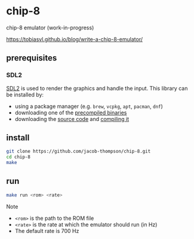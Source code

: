 # chip-8

chip-8 emulator (work-in-progress)

https://tobiasvl.github.io/blog/write-a-chip-8-emulator/

## prerequisites

### SDL2

[SDL2](https://www.libsdl.org/) is used to render the graphics and handle the input. This library can be installed by:
- using a package manager (e.g. `brew`, `vcpkg`, `apt`, `pacman`, `dnf`)
- downloading one of the [precompiled binaries](https://github.com/libsdl-org/SDL/releases/latest)
- downloading the [source code](https://github.com/libsdl-org/SDL) and [compiling it](https://wiki.libsdl.org/Installation)

## install

```bash
git clone https://github.com/jacob-thompson/chip-8.git
cd chip-8
make
```

## run

```bash
make run <rom> <rate>
```

> [!NOTE]
> - `<rom>` is the path to the ROM file
> - `<rate>` is the rate at which the emulator should run (in Hz)
> - The default rate is 700 Hz
